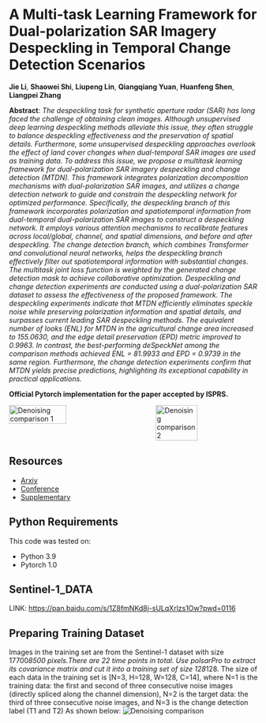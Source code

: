 # A Multi-task Learning Framework for Dual-polarization SAR Imagery Despeckling in Temporal Change Detection Scenarios

**Jie Li**, **Shaowei Shi**, **Liupeng Lin**, **Qiangqiang Yuan**, **Huanfeng Shen**, **Liangpei Zhang**

**Abstract**:
_The despeckling task for synthetic aperture radar (SAR) has long faced the challenge of obtaining clean images. Although unsupervised deep learning despeckling methods alleviate this issue, they often struggle to balance despeckling effectiveness and the preservation of spatial details. Furthermore, some unsupervised despeckling approaches overlook the effect of land cover changes when dual-temporal SAR images are used as training data. To address this issue, we propose a multitask learning framework for dual-polarization SAR imagery despeckling and change detection (MTDN). This framework integrates polarization decomposition mechanisms with dual-polarization SAR images, and utilizes a change detection network to guide and constrain the despeckling network for optimized performance. Specifically, the despeckling branch of this framework incorporates polarization and spatiotemporal information from dual-temporal dual-polarization SAR images to construct a despeckling network. It employs various attention mechanisms to recalibrate features across local/global, channel, and spatial dimensions, and before and after despeckling. The change detection branch, which combines Transformer and convolutional neural networks, helps the despeckling branch effectively filter out spatiotemporal information with substantial changes. The multitask joint loss function is weighted by the generated change detection mask to achieve collaborative optimization. Despeckling and change detection experiments are conducted using a dual-polarization SAR dataset to assess the effectiveness of the proposed framework. The despeckling experiments indicate that MTDN efficiently eliminates speckle noise while preserving polarization information and spatial details, and surpasses current leading SAR despeckling methods. The equivalent number of looks (ENL) for MTDN in the agricultural change area increased to 155.0630, and the edge detail preservation (EPD) metric improved to 0.9963. In contrast, the best-performing deSpeckNet among the comparison methods achieved ENL = 81.9933 and EPD = 0.9739 in the same region. Furthermore, the change detection experiments confirm that MTDN yields precise predictions, highlighting its exceptional capability in practical applications._

**Official Pytorch implementation for the paper accepted by ISPRS.**

<div style="display: flex; justify-content: space-between;">
    <img src="img/Comparison_results_1.png" alt="Denoising comparison 1" style="width: 48%;"/>
    <img src="img/Comparison_results_2.png" alt="Denoising comparison 2" style="width: 41%;"/>
</div>

## Resources

- [Arxiv]()
- [Conference]()
- [Supplementary]()

## Python Requirements

This code was tested on:

- Python 3.9
- Pytorch 1.0

## Sentinel-1_DATA
LINK: https://pan.baidu.com/s/1Z8fmNKd8j-sULqXrlzs1Ow?pwd=0116

## Preparing Training Dataset

Images in the training set are from the Sentinel-1 dataset with size 17700*8500 pixels.There are 22 time points in total. Use polsarPro to extract its covariance matrix and cut it into a training set of size 128*128.
The size of each data in the training set is [N=3, H=128, W=128, C=14], where N=1 is the training data: the first and second of three consecutive noise images (directly spliced ​​along the channel dimension), N=2 is the target data: the third of three consecutive noise images, and N=3 is the change detection label (T1 and T2) As shown below:
![Denoising comparison](img/readme_figure1.png "Denoising comparison")

